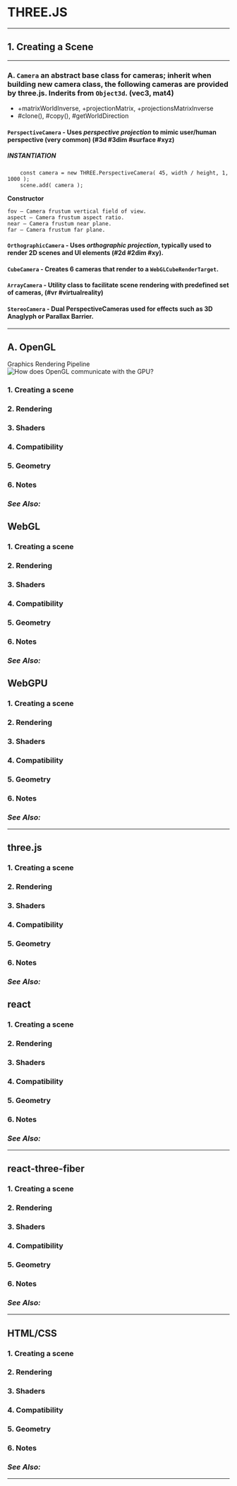 # THREE.JS
____

## 1. **Creating a Scene**
____
### A. **`Camera`** an abstract base class for cameras; inherit when building new camera class, the following cameras are provided by three.js. Inderits from `Object3d`. (vec3, mat4)
- +matrixWorldInverse, +projectionMatrix, +projectionsMatrixInverse
- #clone(), #copy(), #getWorldDirection

#### **`PerspectiveCamera`** - Uses *perspective projection* to mimic user/human perspective (very common) (#3d #3dim #surface #xyz)

##### **INSTANTIATION**
``` JS
    const camera = new THREE.PerspectiveCamera( 45, width / height, 1, 1000 );
    scene.add( camera );
```

**Constructor**

    fov — Camera frustum vertical field of view.
    aspect — Camera frustum aspect ratio.
    near — Camera frustum near plane.
    far — Camera frustum far plane.
#### **`OrthographicCamera`** - Uses *orthographic projection*, typically used to render 2D scenes and UI elements (#2d #2dim #xy).



#### **`CubeCamera`** - Creates 6 cameras that render to a `WebGLCubeRenderTarget`.



#### **`ArrayCamera`** - Utility class to facilitate scene rendering with predefined set of cameras, (#vr #virtualreality)


#### **`StereoCamera`** - Dual PerspectiveCameras used for effects such as 3D Anaglyph or Parallax Barrier.




____
## A. OpenGL
Graphics Rendering Pipeline
![How does OpenGL communicate with the GPU?](https://upload.wikimedia.org/wikipedia/commons/thumb/9/99/Linux_kernel_and_OpenGL_video_games.svg/1280px-Linux_kernel_and_OpenGL_video_games.svg.png "Graphics Rendering Pipeline")


### 1. Creating a scene

### 2. Rendering

### 3. Shaders

### 4. Compatibility

### 5. Geometry

### 6. Notes

### *See Also:*


## WebGL
### 1. Creating a scene

### 2. Rendering

### 3. Shaders

### 4. Compatibility

### 5. Geometry

### 6. Notes

### *See Also:*




## WebGPU
### 1. Creating a scene

### 2. Rendering

### 3. Shaders

### 4. Compatibility

### 5. Geometry

### 6. Notes

### *See Also:*


____

## three.js
### 1. Creating a scene

### 2. Rendering

### 3. Shaders

### 4. Compatibility

### 5. Geometry

### 6. Notes

### *See Also:*



## react
### 1. Creating a scene

### 2. Rendering

### 3. Shaders

### 4. Compatibility

### 5. Geometry

### 6. Notes

### *See Also:*


____

## react-three-fiber
### 1. Creating a scene

### 2. Rendering

### 3. Shaders

### 4. Compatibility

### 5. Geometry

### 6. Notes

### *See Also:*


____
## HTML/CSS
### 1. Creating a scene

### 2. Rendering

### 3. Shaders

### 4. Compatibility

### 5. Geometry

### 6. Notes

### *See Also:*


____


